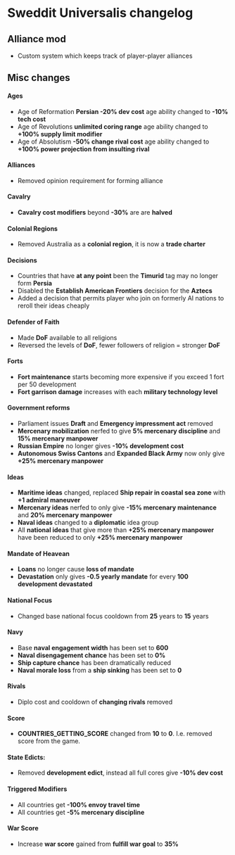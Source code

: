 # Sweddit Universalis changelog

## Alliance mod
- Custom system which keeps track of player-player alliances

## Misc changes

#### Ages
- Age of Reformation **Persian -20% dev cost** age ability changed to **-10% tech cost**
- Age of Revolutions **unlimited coring range** age ability changed to **+100% supply limit modifier**
- Age of Absolutism **-50% change rival cost** age ability changed to **+100% power projection from insulting rival**

#### Alliances
- Removed opinion requirement for forming alliance

#### Cavalry
- **Cavalry cost modifiers** beyond **-30%** are are **halved**

#### Colonial Regions
- Removed Australia as a **colonial region**, it is now a **trade charter**

#### Decisions
- Countries that have **at any point** been the **Timurid** tag may no longer form **Persia**
- Disabled the **Establish American Frontiers** decision for the **Aztecs**
- Added a decision that permits player who join on formerly AI nations to reroll their ideas cheaply

#### Defender of Faith
- Made **DoF** available to all religions
- Reversed the levels of **DoF**, fewer followers of religion = stronger **DoF**

#### Forts
- **Fort maintenance** starts becoming more expensive if you exceed 1 fort per 50 development
- **Fort garrison damage** increases with each **military technology level**

#### Government reforms
- Parliament issues **Draft** and **Emergency impressment act** removed
- **Mercenary mobilization** nerfed to give **5% mercenary discipline** and **15% mercenary manpower**
- **Russian Empire** no longer gives **-10% development cost**
- **Autonomous Swiss Cantons** and **Expanded Black Army** now only give **+25% mercenary manpower**

#### Ideas
- **Maritime ideas** changed, replaced **Ship repair in coastal sea zone** with **+1 admiral maneuver**
- **Mercenary ideas** nerfed to only give **-15% mercenary maintenance** and **20% mercenary manpower**
- **Naval ideas** changed to a **diplomatic** idea group
- All **national ideas** that give more than **+25% mercenary manpower** have been reduced to only **+25% mercenary manpower**

#### Mandate of Heavean
- **Loans** no longer cause **loss of mandate**
- **Devastation** only gives **-0.5 yearly mandate** for every **100 development devastated**

#### National Focus
- Changed base national focus cooldown from **25** years to **15** years

#### Navy
- Base **naval engagement width** has been set to **600**
- **Naval disengagement chance** has been set to **0%**
- **Ship capture chance** has been dramatically reduced
- **Naval morale loss** from a **ship sinking** has been set to **0**

#### Rivals
- Diplo cost and cooldown of **changing rivals** removed

#### Score
- **COUNTRIES_GETTING_SCORE** changed from **10** to **0**. I.e. removed score from the game.

#### State Edicts:
- Removed **development edict**, instead all full cores give **-10% dev cost**

####  Triggered Modifiers
- All countries get **-100% envoy travel time**
- All countries get **-5% mercenary discipline**

#### War Score
- Increase **war score** gained from **fulfill war goal** to **35%**
